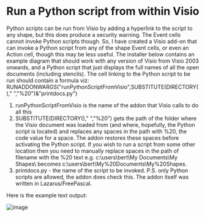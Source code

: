 # Run a Python script from within Visio

Python scripts can be run from Visio by adding a hyperlink to the script to any shape, but this does produce a security warning. The Event cells cannot invoke Python scripts though. So, I have created a Visio add-on that can invoke a Python script from any of the shape Event cells, or even an Action cell, though this may be less useful.
The installer below contains an example diagram that should work with any version of Visio from Visio 2003 onwards, and a Python script that just displays the full names of all the open documents (including stencils).
The cell linking to the Python script to be run should contain a formula viz:
RUNADDONWARGS("runPythonScriptFromVisio",SUBSTITUTE(DIRECTORY()," ","%20")&"printdocs.py")
1. runPythonScriptFromVisio is the name of the addon that Visio calls to do all this
2. SUBSTITUTE(DIRECTORY()," ","%20") gets the path of the folder where the Visio document was loaded from (and where, hopefully, the Python script is located) and replaces any spaces in the path with %20, the code value for a space. The addon restores these spaces before activating the Python script.
If you wish to run a script from some other location then you need to manually replace spaces in the path of filename with the %20 text e.g. c:\users\bert\My Documents\My Shapes\ becomes c:\users\bert\My%20Documents\My%20Shapes\.
3. printdocs.py - the name of the script to be invoked. P.S. only Python scripts are allowed, the addon does check this.
The addon itself was written in Lazarus/FreePascal.

Here is the example text output:

![image](https://github.com/user-attachments/assets/a9c05840-ec8e-4df5-8735-5fd1dcbc62bd)
